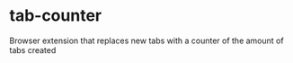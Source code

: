 # tab-counter
Browser extension that replaces new tabs with a counter of the amount of tabs created
